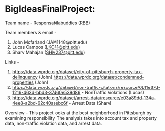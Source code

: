 # BigIdeasFinalProject:

Team name - Responsabilabuddies (RBB) 

Team members & email -
1. John Mcfarland (JAM1148@pitt.edu)
2. Lucas Campos (LKC41@pitt.edu)
3. Sharv Mahajan (SHM237@pitt.edu)

Links - 
1. https://data.wprdc.org/dataset/city-of-pittsburgh-property-tax-delinquency (John)
   https://data.wprdc.org/dataset/condemned-properties (John)
2. https://data.wprdc.org/dataset/non-traffic-citations/resource/6b11e87d-1216-463d-bbd3-37460e539d86 - NonTraffic Violations (Lucas)
3. https://data.wprdc.org/dataset/arrest-data/resource/e03a89dd-134a-4ee8-a2bd-62c40aeebc6f - Arrest Data (Sharv)

Overview - This project looks at the best neighborhood in Pittsburgh by examining responsibility. The analysis takes into account tax and property data, non-traffic violation data, and arrest data.
